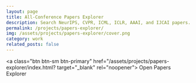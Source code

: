 ```yaml
---
layout: page
title: All-Conference Papers Explorer
description: Search NeurIPS, CVPR, ICML, ICLR, AAAI, and IJCAI papers.
permalink: /projects/papers-explorer/
img: /assets/projects/papers-explorer/cover.png
category: work
related_posts: false
---
```


<a class="btn btn-sm btn-primary" href="/assets/projects/papers-explorer/index.html? target="_blank" rel="noopener">
  Open Papers Explorer
</a>
